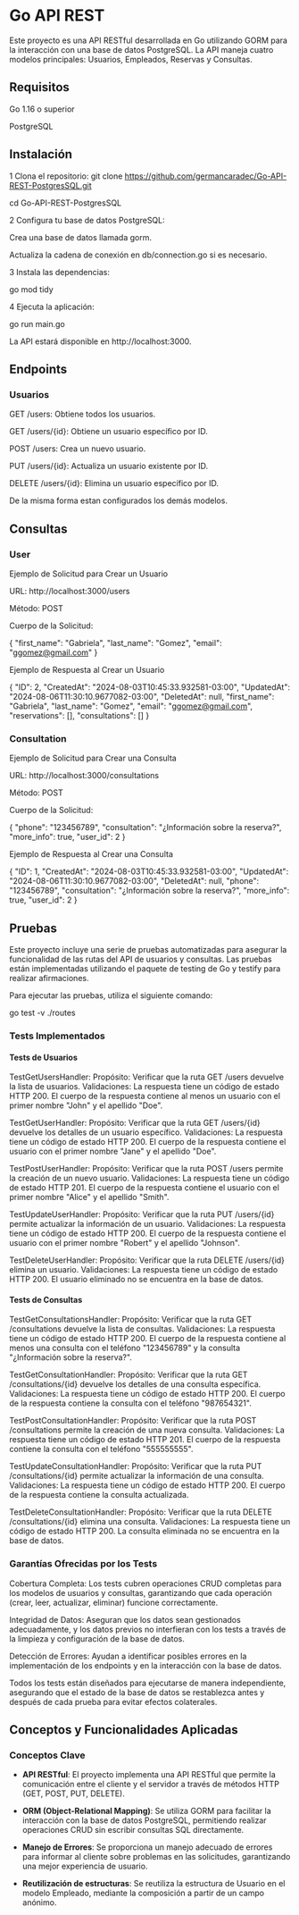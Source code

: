 
# Go API REST

Este proyecto es una API RESTful desarrollada en Go utilizando GORM para la interacción con una base de datos PostgreSQL. La API maneja cuatro modelos principales: Usuarios, Empleados, Reservas y Consultas.

## Requisitos

Go 1.16 o superior

PostgreSQL

## Instalación
1 Clona el repositorio:
git clone https://github.com/germancaradec/Go-API-REST-PostgresSQL.git

cd Go-API-REST-PostgresSQL

2 Configura tu base de datos PostgreSQL:

Crea una base de datos llamada gorm.

Actualiza la cadena de conexión en db/connection.go si es necesario.

3 Instala las dependencias:

go mod tidy

4 Ejecuta la aplicación:

go run main.go

La API estará disponible en http://localhost:3000.

## Endpoints

### Usuarios

GET /users: Obtiene todos los usuarios.

GET /users/{id}: Obtiene un usuario específico por ID.

POST /users: Crea un nuevo usuario.

PUT /users/{id}: Actualiza un usuario existente por ID.

DELETE /users/{id}: Elimina un usuario específico por ID.

De la misma forma estan configurados los demás modelos.

## Consultas

### User

Ejemplo de Solicitud para Crear un Usuario

URL: http://localhost:3000/users

Método: POST

Cuerpo de la Solicitud:

{
  "first_name": "Gabriela",
  "last_name": "Gomez",
  "email": "ggomez@gmail.com"
}

Ejemplo de Respuesta al Crear un Usuario

{
  "ID": 2,
  "CreatedAt": "2024-08-03T10:45:33.932581-03:00",
  "UpdatedAt": "2024-08-06T11:30:10.9677082-03:00",
  "DeletedAt": null,
  "first_name": "Gabriela",
  "last_name": "Gomez",
  "email": "ggomez@gmail.com",
  "reservations": [],
  "consultations": []
}

### Consultation

Ejemplo de Solicitud para Crear una Consulta

URL: http://localhost:3000/consultations

Método: POST

Cuerpo de la Solicitud:

{
  "phone": "123456789",
  "consultation": "¿Información sobre la reserva?",
  "more_info": true,
  "user_id": 2
}

Ejemplo de Respuesta al Crear una Consulta

{
  "ID": 1,
  "CreatedAt": "2024-08-03T10:45:33.932581-03:00",
  "UpdatedAt": "2024-08-06T11:30:10.9677082-03:00",
  "DeletedAt": null,
  "phone": "123456789",
  "consultation": "¿Información sobre la reserva?",
  "more_info": true,
  "user_id": 2
}

## Pruebas

Este proyecto incluye una serie de pruebas automatizadas para asegurar la funcionalidad de las rutas del API de usuarios y consultas. Las pruebas están implementadas utilizando el paquete de testing de Go y testify para realizar afirmaciones.

Para ejecutar las pruebas, utiliza el siguiente comando:

go test -v ./routes

### Tests Implementados

#### Tests de Usuarios

TestGetUsersHandler:
Propósito: Verificar que la ruta GET /users devuelve la lista de usuarios.
Validaciones:
La respuesta tiene un código de estado HTTP 200.
El cuerpo de la respuesta contiene al menos un usuario con el primer nombre "John" y el apellido "Doe".

TestGetUserHandler:
Propósito: Verificar que la ruta GET /users/{id} devuelve los detalles de un usuario específico.
Validaciones:
La respuesta tiene un código de estado HTTP 200.
El cuerpo de la respuesta contiene el usuario con el primer nombre "Jane" y el apellido "Doe".

TestPostUserHandler:
Propósito: Verificar que la ruta POST /users permite la creación de un nuevo usuario.
Validaciones:
La respuesta tiene un código de estado HTTP 201.
El cuerpo de la respuesta contiene el usuario con el primer nombre "Alice" y el apellido "Smith".

TestUpdateUserHandler:
Propósito: Verificar que la ruta PUT /users/{id} permite actualizar la información de un usuario.
Validaciones:
La respuesta tiene un código de estado HTTP 200.
El cuerpo de la respuesta contiene el usuario con el primer nombre "Robert" y el apellido "Johnson".

TestDeleteUserHandler:
Propósito: Verificar que la ruta DELETE /users/{id} elimina un usuario.
Validaciones:
La respuesta tiene un código de estado HTTP 200.
El usuario eliminado no se encuentra en la base de datos.

#### Tests de Consultas

TestGetConsultationsHandler:
Propósito: Verificar que la ruta GET /consultations devuelve la lista de consultas.
Validaciones:
La respuesta tiene un código de estado HTTP 200.
El cuerpo de la respuesta contiene al menos una consulta con el teléfono "123456789" y la consulta "¿Información sobre la reserva?".

TestGetConsultationHandler:
Propósito: Verificar que la ruta GET /consultations/{id} devuelve los detalles de una consulta específica.
Validaciones:
La respuesta tiene un código de estado HTTP 200.
El cuerpo de la respuesta contiene la consulta con el teléfono "987654321".

TestPostConsultationHandler:
Propósito: Verificar que la ruta POST /consultations permite la creación de una nueva consulta.
Validaciones:
La respuesta tiene un código de estado HTTP 201.
El cuerpo de la respuesta contiene la consulta con el teléfono "555555555".

TestUpdateConsultationHandler:
Propósito: Verificar que la ruta PUT /consultations/{id} permite actualizar la información de una consulta.
Validaciones:
La respuesta tiene un código de estado HTTP 200.
El cuerpo de la respuesta contiene la consulta actualizada.

TestDeleteConsultationHandler:
Propósito: Verificar que la ruta DELETE /consultations/{id} elimina una consulta.
Validaciones:
La respuesta tiene un código de estado HTTP 200.
La consulta eliminada no se encuentra en la base de datos.


### Garantías Ofrecidas por los Tests

Cobertura Completa: Los tests cubren operaciones CRUD completas para los modelos de usuarios y consultas, garantizando que cada operación (crear, leer, actualizar, eliminar) funcione correctamente.

Integridad de Datos: Aseguran que los datos sean gestionados adecuadamente, y los datos previos no interfieran con los tests a través de la limpieza y configuración de la base de datos.

Detección de Errores: Ayudan a identificar posibles errores en la implementación de los endpoints y en la interacción con la base de datos.

Todos los tests están diseñados para ejecutarse de manera independiente, asegurando que el estado de la base de datos se restablezca antes y después de cada prueba para evitar efectos colaterales.


## Conceptos y Funcionalidades Aplicadas

### Conceptos Clave

- **API RESTful**: El proyecto implementa una API RESTful que permite la comunicación entre el cliente y el servidor a través de métodos HTTP (GET, POST, PUT, DELETE).
  
- **ORM (Object-Relational Mapping)**: Se utiliza GORM para facilitar la interacción con la base de datos PostgreSQL, permitiendo realizar operaciones CRUD sin escribir consultas SQL directamente.

- **Manejo de Errores**: Se proporciona un manejo adecuado de errores para informar al cliente sobre problemas en las solicitudes, garantizando una mejor experiencia de usuario.

- **Reutilización de estructuras**: Se reutiliza la estructura de Usuario en el modelo Empleado, mediante la composición a partir de un campo anónimo.

